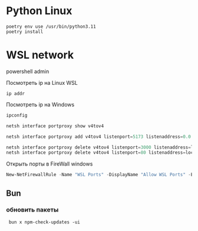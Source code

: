 # Python Linux

```shell
poetry env use /usr/bin/python3.11
poetry install
```

# WSL network

powershell admin

Посмотреть ip на Linux WSL

```shell
ip addr
```

Посмотреть ip на Windows

```powershell
ipconfig
```

```powershell
netsh interface portproxy show v4tov4
```

```powershell
netsh interface portproxy add v4tov4 listenport=5173 listenaddress=0.0.0.0 connectport=5173 connectaddress=172.22.154.223
```

```powershell
netsh interface portproxy delete v4tov4 listenport=3000 listenaddress=localhost
netsh interface portproxy delete v4tov4 listenport=80 listenaddress=localhost
```

Открыть порты в FireWall windows

```powershell
New-NetFirewallRule -Name "WSL Ports" -DisplayName "Allow WSL Ports" -Enabled True -Direction Inbound -Protocol TCP -Action Allow -LocalPort 3000-6000
```

## Bun

### обновить пакеты

```shell
 bun x npm-check-updates -ui
```
